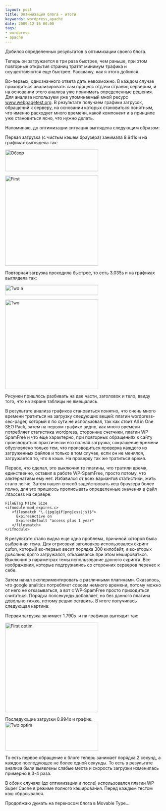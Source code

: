 ```yaml
---
layout: post
title: Оптимизация блога - итоги
keywords: wordpress,apache
date: 2009-12-16 00:00
tags:
- wordpress
- apache
---
```

Добился определенных результатов в оптимизации своего блога.

Теперь он загружается в три раза быстрее, чем раньше, при этом повторные открытия страниц тратят минимум трафика и осуществляются еще быстрее. Расскажу, как я этого добился.

Во-первых, однозначного ответа дать невозможно. В каждом случае приходиться анализировать
сам процесс отдачи страниц сервером, и на основании этого анализа уже принимать
определенные решения. Для анализа используем уже упоминаемый мной ресурс <a
href="http://www.webpagetest.org" rel="nofollow">www.webpagetest.org</a>. В результате получаем графики загрузок, обращений к серверу, на основании которых становиться понятным, что именно расходует много времени, какой компонент и в принципе уже становиться ясно, что нужно делать.

Напоминаю, до оптимизации ситуация выглядела следующим образом:

Первая загрузка (с чистым кэшем браузера) занимала 8.941s и на графиках выглядела так:

<a href="http://static.juev.org/2009/12/First-a.png"><img class="aligncenter size-medium wp-image-667" title="Обзор" src="http://static.juev.org/2009/12/First-a-300x70.png" alt="Обзор" width="300" height="70" /></a>

<a href="http://static.juev.org/2009/12/First.png"><img class="aligncenter size-medium wp-image-668" title="First" src="http://static.juev.org/2009/12/First-300x291.png" alt="First" width="300" height="291" /></a>

Повторная загрузка проходила быстрее, то есть 3.035s и на графиках выглядела так:

<a href="http://static.juev.org/2009/12/Two-a.png"><img class="aligncenter size-medium wp-image-669" title="Two a" src="http://static.juev.org/2009/12/Two-a-300x33.png" alt="Two a" width="300" height="33" /></a>

<a href="http://static.juev.org/2009/12/Two.png"><img class="aligncenter size-medium wp-image-670" title="Two" src="http://static.juev.org/2009/12/Two-300x289.png" alt="Two" width="300" height="289" /></a>

Рисунки пришлось разбивать на две части, заголовок и тело, ввиду того, что на экране таблицы не вмещались.

В результате анализа графиков становиться понятно, что очень много времени тратиться на загрузку следующих вещей: плагин wordpress-seo-pager, который я по сути не использовал, так как стоит All in One SEO Pack, затем на первом графике видно, как много времени потребляет статистика wordpress, сторонние счетчики, плагин WP-SpamFree и что еще характерно, при повторных обращениях к сайту производиться практически его полная загрузка, сокращение времени обусловлено только тем, что производиться проверка каждого из загруженных файлов и только в том случае, если он не менялся, загружается то, что в кэше. На проверку так же тратиться время.

Первое, что сделал, это выключил те плагины, что тратили время, единственно, оставил в работе WP-SpamFree, просто потому, что альтернативы ему нет. Избавился от всех вариантов статистики, жить стало легче. Затем нашел способ задействовать кеш браузера более полно, для это пришлось прописывать определенные значения в файл .htaccess на сервере:

    FileETag MTime Size
    <ifmodule mod_expires.c>
       <filesmatch "\.(jpg|gif|png|css|js)$">
         ExpiresActive on
         ExpiresDefault "access plus 1 year"
       </filesmatch>
    </ifmodule>

В результате стало видна еще одна проблема, причиной которой была выбранная тема. Для отрисовки заголовков использовался скрипт cufon, который во-первых весит порядка 300 килобайт, и во-вторых довольно долго загружался, отказываясь при этом кешироваться. Выключил в параметрах темы использование данного скрипта. Все изображения, которые подгружались со сторонних серверов перенес к себе.

Затем начал экспериментировать с различными плагинами. Оказалось, что google analitics потребляет совсем немного времени, потому можно от него не отказываться, а вот с WP-SpamFree просто приходиться считаться. Порядка полсекунды добавляет, но без данного плагина довольно тяжко, потому решил оставить. В итоге получилась следующая картина:

Первая загрузка занимает 1.790s  и на графиках выглядит так:

<a href="http://static.juev.org/2009/12/First-optim.png"><img class="aligncenter size-medium wp-image-671" title="First optim" src="http://static.juev.org/2009/12/First-optim-300x289.png" alt="First optim" width="300" height="289" /></a>

Последующие загрузки 0.994s и график:
<a href="http://static.juev.org/2009/12/Two-optim.png"><img class="aligncenter size-medium wp-image-672" title="Two optim" src="http://static.juev.org/2009/12/Two-optim-300x93.png" alt="Two optim" width="300" height="93" /></a>

То есть первое обращение к блоге теперь занимает порядка 2 секунд, а каждое последующее не более одной секунды. То есть в результате анализа были выявлены слабые места и скорость загрузки изменилась примерно в 3-4 раза.

В обоих случаях (до оптимизации и после) использовался плагин WP Super Cache в режиме полного кэширования. Перед каждым тестом кэш сбрасывался.

Продолжаю думать на переносом блога в Movable Type...
